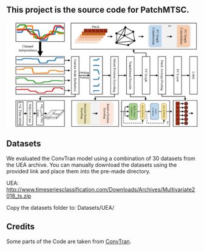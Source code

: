 ## This project is the source code for PatchMTSC.

<p align="center">
    <img src="Fig/PatchMTSC.png">
</p>    


## Datasets
We evaluated the ConvTran model using a combination of 30 datasets from the UEA archive. 
You can manually download the datasets using the provided link and place them into the pre-made directory.

UEA: http://www.timeseriesclassification.com/Downloads/Archives/Multivariate2018_ts.zip

Copy the datasets folder to: Datasets/UEA/

## Credits

Some parts of the Code are taken from [ConvTran](https://github.com/Navidfoumani/ConvTran).
